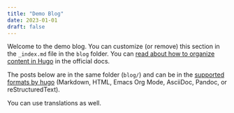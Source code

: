 ```yaml
---
title: "Demo Blog"
date: 2023-01-01
draft: false
---
```


Welcome to the demo blog. You can customize (or remove) this section in the `_index.md` file in the `blog` folder. You can [read about how to organize content in Hugo](https://gohugo.io/content-management/page-bundles/) in the official docs.

The posts below are in the same folder (`blog/`) and can be in the [supported formats by hugo](https://gohugo.io/content-management/formats/) (Markdown, HTML, Emacs Org Mode, AsciiDoc, Pandoc, or reStructuredText).

You can use translations as well. 